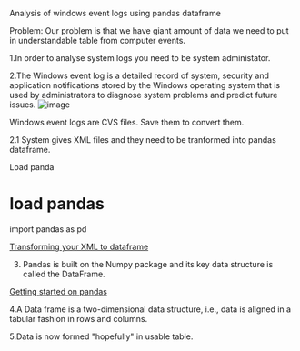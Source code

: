 Analysis of windows event logs using pandas dataframe

Problem: Our problem is that we have giant amount of data we need to put in understandable table from computer events.

1.In order to analyse system logs you need to be system administator.

2.The Windows event log is a detailed record of system, security and application notifications stored by the Windows operating system that is used by administrators to diagnose system problems and predict future issues.
![image](https://www.faqforge.com/wp-content/uploads/2018/11/word-image-40-768x432.png?ezimgfmt=ng:webp/ngcb1)

Windows event logs are CVS files.
Save them to convert them.

2.1 System gives XML files and they need to be tranformed into pandas dataframe. 

Load panda
# load pandas
import pandas as pd

[Transforming your XML to dataframe](https://gist.github.com/dtrizna/b0b9ccc488da59fcc7090a21eba93317)

3. Pandas is built on the Numpy package and its key data structure is called the DataFrame.

[Getting started on pandas](https://pandas.pydata.org/pandas-docs/stable/getting_started/dsintro.html)

4.A Data frame is a two-dimensional data structure, i.e., data is aligned in a tabular fashion in rows and columns.

5.Data is now formed "hopefully" in usable table.
